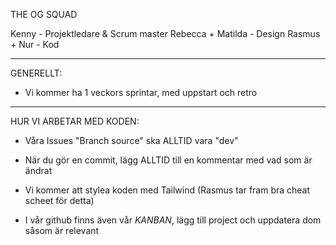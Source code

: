 THE OG SQUAD

Kenny - Projektledare & Scrum master
Rebecca + Matilda - Design
Rasmus + Nur - Kod

---

GENERELLT:

- Vi kommer ha 1 veckors sprintar, med uppstart och retro

---

HUR VI ARBETAR MED KODEN:

- Våra Issues "Branch source" ska ALLTID vara "dev"

- När du gör en commit, lägg ALLTID till en kommentar med vad som är ändrat

- Vi kommer att stylea koden med Tailwind (Rasmus tar fram bra cheat scheet för detta)

- I vår github finns även vår _KANBAN_, lägg till project och uppdatera dom såsom är relevant
